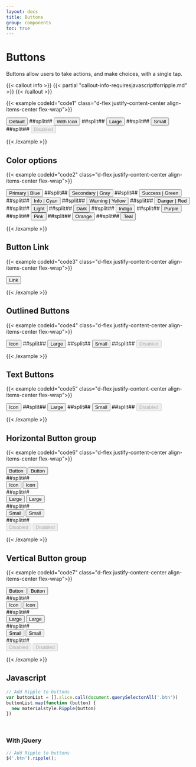 ```yaml
---
layout: docs
title: Buttons
group: components
toc: true
---
```


# Buttons

Buttons allow users to take actions, and make choices, with a single tap.

{{< callout info >}}
{{< partial "callout-info-requiresjavascriptforripple.md" >}}
{{< /callout >}}

{{< example codeId="code1" class="d-flex justify-content-center align-items-center flex-wrap">}}

<button type="button" class="btn btn-purple m-1">
  Default
</button>
##split##
<button type="button" class="btn btn-purple m-1">
  With Icon <i class="bi bi-star-fill"></i>
</button>
##split##
<button type="button" class="btn btn-purple btn-lg m-1">
  Large
</button>
##split##
<button type="button" class="btn btn-purple btn-sm m-1">
  Small
</button>
##split##
<button type="button" class="btn btn-purple m-1" disabled>
  Disabled
</button>

{{< /example >}}

## Color options

{{< example codeId="code2" class="d-flex justify-content-center align-items-center flex-wrap">}}

<button type="button" class="btn btn-primary m-1">
  Primary | Blue
</button>
##split##
<button type="button" class="btn btn-secondary m-1">
  Secondary | Gray
</button>
##split##
<button type="button" class="btn btn-success m-1">
  Success | Green
</button>
##split##
<button type="button" class="btn btn-info m-1">
  Info | Cyan
</button>
##split##
<button type="button" class="btn btn-warning m-1">
  Warning | Yellow
</button>
##split##
<button type="button" class="btn btn-danger m-1">
  Danger | Red
</button>
##split##
<button type="button" class="btn btn-light m-1">
  Light
</button>
##split##
<button type="button" class="btn btn-dark m-1">
  Dark
</button>
##split##
<button type="button" class="btn btn-indigo m-1">
  Indigo
</button>
##split##
<button type="button" class="btn btn-purple m-1">
  Purple
</button>
##split##
<button type="button" class="btn btn-pink m-1">
  Pink
</button>
##split##
<button type="button" class="btn btn-orange m-1">
  Orange
</button>
##split##
<button type="button" class="btn btn-teal m-1">
  Teal
</button>

{{< /example >}}

## Button Link
{{< example codeId="code3" class="d-flex justify-content-center align-items-center flex-wrap">}}

<button type="button" class="btn btn-link m-1">
  Link
</button>
        
{{< /example >}}

## Outlined Buttons
{{< example codeId="code4" class="d-flex justify-content-center align-items-center flex-wrap">}}

<button type="button" class="btn btn-outline-pink m-1">
  Icon <i class="bi bi-star-fill"></i>
</button>
##split##
<button type="button" class="btn btn-outline-pink btn-lg m-1">
  Large
</button>
##split##
<button type="button" class="btn btn-outline-pink btn-sm m-1">
  Small
</button>
##split##
<button type="button" class="btn btn-outline-pink m-1" disabled>
  Disabled
</button>
        
{{< /example >}}

## Text Buttons
{{< example codeId="code5" class="d-flex justify-content-center align-items-center flex-wrap">}}

<button type="button" class="btn btn-text-green m-1">
  Icon <i class="bi bi-star-fill"></i>
</button>
##split##
<button type="button" class="btn btn-text-green btn-lg m-1">
  Large
</button>
##split##
<button type="button" class="btn btn-text-green btn-sm m-1">
  Small
</button>
##split##
<button type="button" class="btn btn-text-green m-1" disabled>
  Disabled
</button>
        
{{< /example >}}

## Horizontal Button group
{{< example codeId="code6" class="d-flex justify-content-center align-items-center flex-wrap">}}

<div class="btn-group m-1">
  <button type="button" class="btn btn-indigo">Button</button>
  <button type="button" class="btn btn-indigo">Button</button>
</div>
##split##
<div class="btn-group m-1">
  <button type="button" class="btn btn-indigo">
    Icon <i class="bi bi-star-fill"></i>
  </button>
  <button type="button" class="btn btn-indigo">
    Icon <i class="bi bi-star-fill"></i>
  </button>
</div>
##split##
<div class="btn-group m-1">
  <button type="button" class="btn btn-indigo btn-lg">Large</button>
  <button type="button" class="btn btn-indigo btn-lg">Large</button>
</div>
##split##
<div class="btn-group m-1">
  <button type="button" class="btn btn-indigo btn-sm">Small</button>
  <button type="button" class="btn btn-indigo btn-sm">Small</button>
</div>
##split##
<div class="btn-group m-1">
  <button type="button" class="btn btn-indigo" disabled>Disabled</button>
  <button type="button" class="btn btn-indigo" disabled>Disabled</button>
</div>

{{< /example >}}

## Vertical Button group
{{< example codeId="code7" class="d-flex justify-content-center align-items-center flex-wrap">}}

<div class="btn-group-vertical m-1">
  <button type="button" class="btn btn-indigo">Button</button>
  <button type="button" class="btn btn-indigo">Button</button>
</div>
##split##
<div class="btn-group-vertical m-1">
  <button type="button" class="btn btn-indigo">
    Icon <i class="bi bi-star-fill"></i>
  </button>
  <button type="button" class="btn btn-indigo">
    Icon <i class="bi bi-star-fill"></i>
  </button>
</div>
##split##
<div class="btn-group-vertical m-1">
  <button type="button" class="btn btn-indigo btn-lg">Large</button>
  <button type="button" class="btn btn-indigo btn-lg">Large</button>
</div>
##split##
<div class="btn-group-vertical m-1">
  <button type="button" class="btn btn-indigo btn-sm">Small</button>
  <button type="button" class="btn btn-indigo btn-sm">Small</button>
</div>
##split##
<div class="btn-group-vertical m-1">
  <button type="button" class="btn btn-indigo" disabled>Disabled</button>
  <button type="button" class="btn btn-indigo" disabled>Disabled</button>
</div>
        
{{< /example >}}

## Javascript
```javascript
// Add Ripple to buttons
var buttonList = [].slice.call(document.querySelectorAll('.btn'))
buttonList.map(function (button) {
  new materialstyle.Ripple(button)
})
```

<br>

### With jQuery
```javascript
// Add Ripple to buttons
$('.btn').ripple();
```
